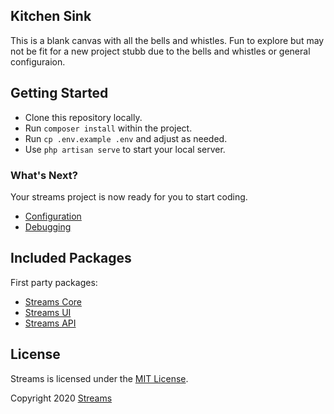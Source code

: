 ## Kitchen Sink

This is a blank canvas with all the bells and whistles. Fun to explore but may not be fit for a new project stubb due to the bells and whistles or general configuraion.

<!-- ### Frontend Options

- [Todos Frontend (React)](https://github.com/laravel-streams/todos-react-app) -->

## Getting Started

- Clone this repository locally.
- Run `composer install` within the project.
- Run `cp .env.example .env` and adjust as needed.
- Use `php artisan serve` to start your local server.

### What's Next?

Your streams project is now ready for you to start coding.

- [Configuration](https://streams.dev/docs/configuration)
- [Debugging](https://streams.dev/docs/debugging)

<!-- ### Your First Todo

The API is now ready to use:

```curl
curl --location --request POST 'http://127.0.0.1:8000/api/streams/todos/entries' \
--header 'Content-Type: application/json' \
--data-raw '{
    "title": "Your first todo!"
}'
``` -->

## Included Packages

First party packages:

- [Streams Core](https://streams.dev/docs/core)
- [Streams UI](https://streams.dev/docs/ui)
- [Streams API](https://streams.dev/docs/api)

<!-- ### Dev Packages

First party tooling packages:

- [Streams CLI](https://streams.dev/docs/cli) -->

## License

Streams is licensed under the [MIT License](http://opensource.org/licenses/MIT).

Copyright 2020 [Streams](https://streams.dev/)
